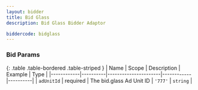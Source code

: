 ```yaml
---
layout: bidder
title: Bid Glass
description: Bid Glass Bidder Adaptor

biddercode: bidglass
---
```




### Bid Params

{: .table .table-bordered .table-striped }
| Name       | Scope    | Description          | Example    | Type     |
|------------|----------|----------------------|------------|----------|
| `adUnitId`    | required | The bid.glass Ad Unit ID  | `'777'` | `string` |